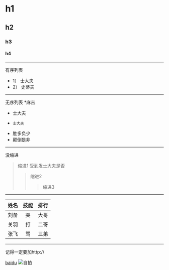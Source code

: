 

# h1
## h2
### h3
#### h4
***
有序列表
* 1） 士大夫
* 2） 史蒂夫
---
无序列表
*麻吉
* 士大夫
*     士大夫
* 胜多负少
*   颠倒是非
---
没缩进
> 缩进1
受到发士大夫是否
>> 缩进2
>>> 缩进3
---
姓名|技能|排行
--|:--:|--:
刘备|哭|大哥
关羽|打|二哥
张飞|骂|三弟
---
记得一定要加http://

[baidu]( http://www.baidu.com)
![自拍](https://www.baidu.com/img/bd_logo1.png)
